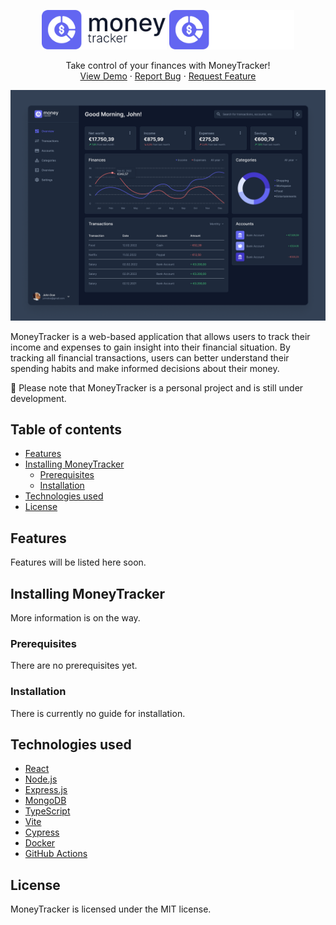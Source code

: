 <a name="readme-top"></a>

<div align="center">
  <img width="200" src="./docs/logo-light.svg#gh-light-mode-only" />
  <img width="200" src="./docs/logo-dark.svg#gh-dark-mode-only" />

  <p align="center">
    Take control of your finances with MoneyTracker!
    <br />
    <a href="#">View Demo</a>
    ·
    <a href="#">Report Bug</a>
    ·
    <a href="#">Request Feature</a>
  </p>
</div>

![MoneyTracker Dashboard Mockup](./docs/mockup.png)

MoneyTracker is a web-based application that allows users to track their income and expenses to gain insight into their financial situation. By tracking all financial transactions, users can better understand their spending habits and make informed decisions about their money.

:construction: Please note that MoneyTracker is a personal project and is still under development.

## Table of contents

- [Features](#features)
- [Installing MoneyTracker](#installing-moneytracker)
  - [Prerequisites](#prerequisites)
  - [Installation](#installation)
- [Technologies used](#technologies-used)
- [License](#license)

## Features

Features will be listed here soon.

## Installing MoneyTracker

More information is on the way.

### Prerequisites

There are no prerequisites yet.

### Installation

There is currently no guide for installation.

## Technologies used

- [React](https://reactjs.org/)
- [Node.js](https://nodejs.org/)
- [Express.js](https://expressjs.com/)
- [MongoDB](https://www.mongodb.com/)
- [TypeScript](https://www.typescriptlang.org/)
- [Vite](https://vitejs.dev/)
- [Cypress](https://www.cypress.io/)
- [Docker](https://www.docker.com/)
- [GitHub Actions](https://github.com/features/actions)

## License

MoneyTracker is licensed under the MIT license.
